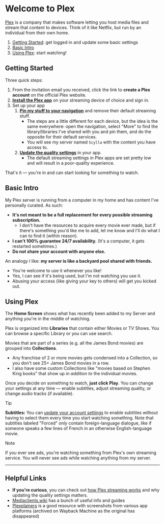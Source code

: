 # Welcome to Plex

[Plex](https://www.plex.tv/) is a company that makes software letting you host media files and stream that content to devices. Think of it like Netflix, but run by an individual from their own home.

1. [Getting Started](#getting-started): get logged in and update some basic settings
2. [Basic Intro](#basic-intro)
3. [Using Plex](#using-plex): start watching!

## Getting Started

Three quick steps:

1. From the invitation email you received, click the link to **create a Plex account** on the official Plex website.
2. **[Install the Plex app](https://www.plex.tv/apps-devices/)** on your streaming device of choice and sign in.
3. Set up your app
   1. **[Pin my stuff to your navigation](https://support.plex.tv/articles/customizing-the-apps/#toc-0)** and remove their default streaming stuff.
      * The steps are a little different for each device, but the idea is the same everywhere: open the navigation, select "More" to find the library/libraries I've shared with you and pin them, and do the opposite for their default services.
      * You will see my server named `Scylla` with the content you have access to.
   2. **[Update the quality settings](Guides/QualitySettings.md)** in your app.
      * The default streaming settings in Plex apps are set pretty low and will result in a poor-quality experience.

That's it — you're in and can start looking for something to watch.

## Basic Intro
My Plex server is running from a computer in my home and has content I've personally curated. As such:

* **It's not meant to be a full replacement for every possible streaming subscription.**
  * I don't have the resources to acquire every movie ever made, but if there's something you'd like me to add, let me know and I'll do what I can to find it (within reason).
* **I can't 100% guarantee 24/7 availability.** (It's a computer, it gets restarted sometimes.)
* **Do not share your account with anyone else.**

An analogy I like: **my server is like a backyard pool shared with friends.**
* You're welcome to use it whenever you like!
* Yes, I can see if it's being used, but I'm not watching you use it.
* Abusing your access (like giving your key to others) will get you kicked out.

## Using Plex
The **Home Screen** shows what has recently been added to my Server and anything you're in the middle of watching.

Plex is organized into **Libraries** that contain either Movies or TV Shows. You can browse a specific Library or you can use search.

Movies that are part of a series (e.g. all the James Bond movies) are grouped into **Collections**.
  * Any franchise of 2 or more movies gets condensed into a Collection, so you don't see 25+ James Bond movies in a row.
  * I also have some custom Collections like "movies based on Stephen King books" that show up _in addition to_ the individual movies.

Once you decide on something to watch, **just click Play**. You can change your settings at any time — enable subtitles, adjust streaming quality, or change audio tracks (if available).

> [!TIP]
> **Subtitles:** You can [update your account settings](Guides/AccountSettings.md) to enable subtitles without having to select them every time you start watching something.
> Note that subtitles labeled "Forced" _only_ contain foreign-language dialogue, like if someone speaks a few lines of French in an otherwise English-language movie.


> [!NOTE]
> If you ever see ads, you're watching something from Plex's own streaming service. You will never see ads while watching anything from my server.

-----

## Helpful Links
* **If you're curious**, you can check out [how Plex streaming works](Guides/HowItWorks.md) and why updating the quality settings matters.
* [Mediaclients.wiki](https://mediaclients.wiki/en/Plex) has a bunch of useful info and guides
* [Plexplainers](https://web.archive.org/web/20250317201942/http://plxplainers.xyz/) is a good resource with screenshots from various app platforms (archived on Wayback Machine as the original has disappeared)

